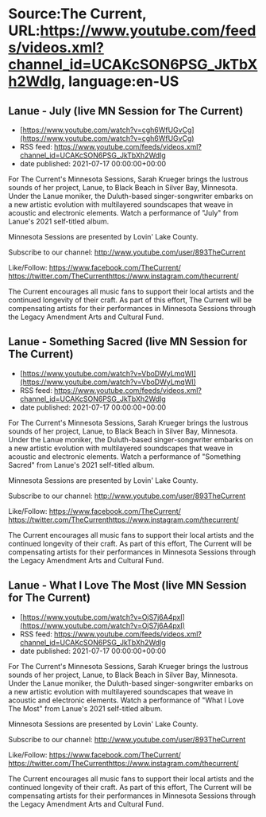 # Source:The Current, URL:https://www.youtube.com/feeds/videos.xml?channel_id=UCAKcSON6PSG_JkTbXh2WdIg, language:en-US

## Lanue - July (live MN Session for The Current)
 - [https://www.youtube.com/watch?v=cgh6WfUGvCg](https://www.youtube.com/watch?v=cgh6WfUGvCg)
 - RSS feed: https://www.youtube.com/feeds/videos.xml?channel_id=UCAKcSON6PSG_JkTbXh2WdIg
 - date published: 2021-07-17 00:00:00+00:00

For The Current's Minnesota Sessions, Sarah Krueger brings the lustrous sounds of her project, Lanue, to Black Beach in Silver Bay, Minnesota. Under the Lanue moniker, the Duluth-based singer-songwriter embarks on a new artistic evolution with multilayered soundscapes that weave in acoustic and electronic elements. Watch a performance of "July" from Lanue's 2021 self-titled album.

Minnesota Sessions are presented by Lovin' Lake County. 

Subscribe to our channel:
http://www.youtube.com/user/893TheCurrent

Like/Follow:
https://www.facebook.com/TheCurrent/​​​​
https://twitter.com/TheCurrent​​​​
https://www.instagram.com/thecurrent/

The Current encourages all music fans to support their local artists and the continued longevity of their craft. As part of this effort, The Current will be compensating artists for their performances in Minnesota Sessions through the Legacy Amendment Arts and Cultural Fund.

## Lanue - Something Sacred (live MN Session for The Current)
 - [https://www.youtube.com/watch?v=VboDWyLmqWI](https://www.youtube.com/watch?v=VboDWyLmqWI)
 - RSS feed: https://www.youtube.com/feeds/videos.xml?channel_id=UCAKcSON6PSG_JkTbXh2WdIg
 - date published: 2021-07-17 00:00:00+00:00

For The Current's Minnesota Sessions, Sarah Krueger brings the lustrous sounds of her project, Lanue, to Black Beach in Silver Bay, Minnesota. Under the Lanue moniker, the Duluth-based singer-songwriter embarks on a new artistic evolution with multilayered soundscapes that weave in acoustic and electronic elements. Watch a performance of "Something Sacred" from Lanue's 2021 self-titled album.

Minnesota Sessions are presented by Lovin' Lake County. 

Subscribe to our channel:
http://www.youtube.com/user/893TheCurrent

Like/Follow:
https://www.facebook.com/TheCurrent/​​​​
https://twitter.com/TheCurrent​​​​
https://www.instagram.com/thecurrent/

The Current encourages all music fans to support their local artists and the continued longevity of their craft. As part of this effort, The Current will be compensating artists for their performances in Minnesota Sessions through the Legacy Amendment Arts and Cultural Fund.

## Lanue - What I Love The Most (live MN Session for The Current)
 - [https://www.youtube.com/watch?v=OjS7j6A4pxI](https://www.youtube.com/watch?v=OjS7j6A4pxI)
 - RSS feed: https://www.youtube.com/feeds/videos.xml?channel_id=UCAKcSON6PSG_JkTbXh2WdIg
 - date published: 2021-07-17 00:00:00+00:00

For The Current's Minnesota Sessions, Sarah Krueger brings the lustrous sounds of her project, Lanue, to Black Beach in Silver Bay, Minnesota. Under the Lanue moniker, the Duluth-based singer-songwriter embarks on a new artistic evolution with multilayered soundscapes that weave in acoustic and electronic elements. Watch a performance of "What I Love The Most" from Lanue's 2021 self-titled album.

Minnesota Sessions are presented by Lovin' Lake County. 

Subscribe to our channel:
http://www.youtube.com/user/893TheCurrent

Like/Follow:
https://www.facebook.com/TheCurrent/​​​​
https://twitter.com/TheCurrent​​​​
https://www.instagram.com/thecurrent/

The Current encourages all music fans to support their local artists and the continued longevity of their craft. As part of this effort, The Current will be compensating artists for their performances in Minnesota Sessions through the Legacy Amendment Arts and Cultural Fund.

